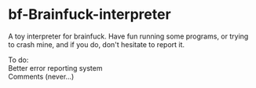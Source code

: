 # bf-Brainfuck-interpreter
A toy interpreter for brainfuck. Have fun running some programs, or trying to crash mine, and if you do,
don't hesitate to report it.

To do:  
Better error reporting system  
Comments (never...)
